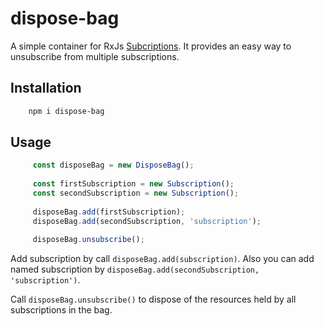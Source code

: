 # dispose-bag

A simple container for RxJs [Subcriptions](https://rxjs-dev.firebaseapp.com/api/index/class/Subscription).
It provides an easy way to unsubscribe from multiple subscriptions.

## Installation

````sh
    npm i dispose-bag
````

## Usage

```ts
     const disposeBag = new DisposeBag();
    
     const firstSubscription = new Subscription();
     const secondSubscription = new Subscription();
     
     disposeBag.add(firstSubscription);
     disposeBag.add(secondSubscription, 'subscription');
     
     disposeBag.unsubscribe();
```

Add subscription by call `disposeBag.add(subscription)`. Also you can add
named subscription by `disposeBag.add(secondSubscription, 'subscription')`.

Call `disposeBag.unsubscribe()` to dispose of the resources held by all subscriptions in the bag.